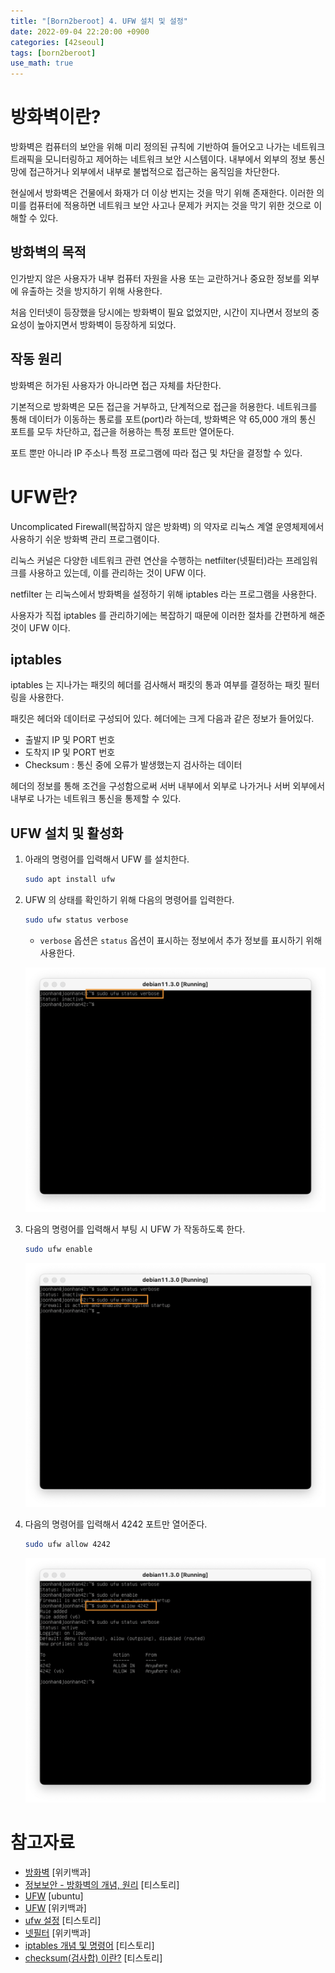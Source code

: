 ```yaml
---
title: "[Born2beroot] 4. UFW 설치 및 설정"
date: 2022-09-04 22:20:00 +0900
categories: [42seoul]
tags: [born2beroot]
use_math: true
---
```


# 방화벽이란?

방화벽은 컴퓨터의 보안을 위해 미리 정의된 규칙에 기반하여 들어오고 나가는 네트워크 트래픽을 모니터링하고 제어하는 네트워크 보안 시스템이다. 내부에서 외부의 정보 통신망에 접근하거나 외부에서 내부로 불법적으로 접근하는 움직임을 차단한다.

현실에서 방화벽은 건물에서 화재가 더 이상 번지는 것을 막기 위해 존재한다. 이러한 의미를 컴퓨터에 적용하면 네트워크 보안 사고나 문제가 커지는 것을 막기 위한 것으로 이해할 수 있다.

## 방화벽의 목적

인가받지 않은 사용자가 내부 컴퓨터 자원을 사용 또는 교란하거나 중요한 정보를 외부에 유출하는 것을 방지하기 위해 사용한다.

처음 인터넷이 등장했을 당시에는 방화벽이 필요 없었지만, 시간이 지나면서 정보의 중요성이 높아지면서 방화벽이 등장하게 되었다.

## 작동 원리

방화벽은 허가된 사용자가 아니라면 접근 자체를 차단한다.

기본적으로 방화벽은 모든 접근을 거부하고, 단계적으로 접근을 허용한다. 네트워크를 통해 데이터가 이동하는 통로를 포트(port)라 하는데, 방화벽은 약 65,000 개의 통신 포트를 모두 차단하고, 접근을 허용하는 특정 포트만 열어둔다.

포트 뿐만 아니라 IP 주소나 특정 프로그램에 따라 접근 및 차단을 결정할 수 있다.

# UFW란?

Uncomplicated Firewall(복잡하지 않은 방화벽) 의 약자로 리눅스 계열 운영체제에서 사용하기 쉬운 방화벽 관리 프로그램이다.

리눅스 커널은 다양한 네트워크 관련 연산을 수행하는 netfilter(넷필터)라는 프레임워크를 사용하고 있는데, 이를 관리하는 것이 UFW 이다.

netfilter 는 리눅스에서 방화벽을 설정하기 위해 iptables 라는 프로그램을 사용한다.

사용자가 직접 iptables 를 관리하기에는 복잡하기 때문에 이러한 절차를 간편하게 해준 것이 UFW 이다.

## iptables

iptables 는 지나가는 패킷의 헤더를 검사해서 패킷의 통과 여부를 결정하는 패킷 필터링을 사용한다.

패킷은 헤더와 데이터로 구성되어 있다. 헤더에는 크게 다음과 같은 정보가 들어있다.

- 출발지 IP 및 PORT 번호
- 도착지 IP 및 PORT 번호
- Checksum : 통신 중에 오류가 발생했는지 검사하는 데이터

헤더의 정보를 통해 조건을 구성함으로써 서버 내부에서 외부로 나가거나 서버 외부에서 내부로 나가는 네트워크 통신을 통제할 수 있다.

## UFW 설치 및 활성화

1. 아래의 명령어를 입력해서 UFW 를 설치한다.
    
    ```bash
    sudo apt install ufw
    ```
    
2. UFW 의 상태를 확인하기 위해 다음의 명령어를 입력한다.
    
    ```bash
    sudo ufw status verbose
    ```
    
    - `verbose` 옵션은 `status` 옵션이 표시하는 정보에서 추가 정보를 표시하기 위해 사용한다.
    
    ![1](/assets/images/2022-09-04-born2beroot-install-ufw/1.png)
    
3. 다음의 명령어를 입력해서 부팅 시 UFW 가 작동하도록 한다.
    
    ```bash
    sudo ufw enable
    ```
    
    ![2](/assets/images/2022-09-04-born2beroot-install-ufw/2.png)
    
4. 다음의 명령어를 입력해서 4242 포트만 열어준다.
    
    ```bash
    sudo ufw allow 4242
    ```
    
    ![3](/assets/images/2022-09-04-born2beroot-install-ufw/3.png)
    

# 참고자료

- [방화벽](https://ko.wikipedia.org/wiki/%EB%B0%A9%ED%99%94%EB%B2%BD_(%EB%84%A4%ED%8A%B8%EC%9B%8C%ED%82%B9)) [위키백과]
- [정보보안 - 방화벽의 개념, 원리](https://dany-it.tistory.com/20) [티스토리]
- [UFW](https://help.ubuntu.com/community/UFW) [ubuntu]
- [UFW](https://ko.wikipedia.org/wiki/UFW) [위키백과]
- [ufw 설정](https://imcr.tistory.com/11) [티스토리]
- [넷필터](https://ko.wikipedia.org/wiki/%EB%84%B7%ED%95%84%ED%84%B0) [위키백과]
- [iptables 개념 및 명령어](https://linuxstory1.tistory.com/entry/iptables-%EA%B8%B0%EB%B3%B8-%EB%AA%85%EB%A0%B9%EC%96%B4-%EB%B0%8F-%EC%98%B5%EC%85%98-%EB%AA%85%EB%A0%B9%EC%96%B4) [티스토리]
- [checksum(검사합) 이란?](https://galid1.tistory.com/310) [티스토리]